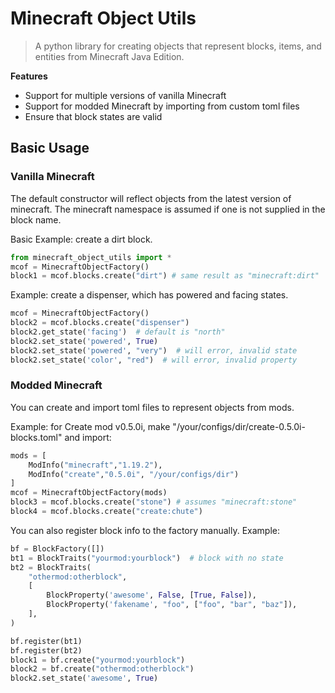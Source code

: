 # Minecraft Object Utils

> A python library for creating objects that represent blocks, items, and entities from Minecraft Java Edition.

**Features**
- Support for multiple versions of vanilla Minecraft
- Support for modded Minecraft by importing from custom toml files
- Ensure that block states are valid

## Basic Usage

### Vanilla Minecraft
The default constructor will reflect objects from the latest version of minecraft. The minecraft namespace is assumed if one is not supplied in the block name.

Basic Example: create a dirt block.
```python
from minecraft_object_utils import *
mcof = MinecraftObjectFactory()
block1 = mcof.blocks.create("dirt") # same result as "minecraft:dirt"
```

Example: create a dispenser, which has powered and facing states.
```python
mcof = MinecraftObjectFactory()
block2 = mcof.blocks.create("dispenser")
block2.get_state('facing')  # default is "north"
block2.set_state('powered', True)
block2.set_state('powered', "very")  # will error, invalid state
block2.set_state('color', "red")  # will error, invalid property
```

### Modded Minecraft
You can create and import toml files to represent objects from mods.

Example: for Create mod v0.5.0i, make "/your/configs/dir/create-0.5.0i-blocks.toml" and import:
```python
mods = [ 
    ModInfo("minecraft","1.19.2"), 
    ModInfo("create","0.5.0i", "/your/configs/dir") 
]
mcof = MinecraftObjectFactory(mods)
block3 = mcof.blocks.create("stone") # assumes "minecraft:stone"
block4 = mcof.blocks.create("create:chute")
```

You can also register block info to the factory manually. 
Example:
```python
bf = BlockFactory([])
bt1 = BlockTraits("yourmod:yourblock")  # block with no state
bt2 = BlockTraits(
    "othermod:otherblock",
    [
        BlockProperty('awesome', False, [True, False]),
        BlockProperty('fakename', "foo", ["foo", "bar", "baz"]),
    ],
)

bf.register(bt1)
bf.register(bt2)
block1 = bf.create("yourmod:yourblock")
block2 = bf.create("othermod:otherblock")
block2.set_state('awesome', True)
```
